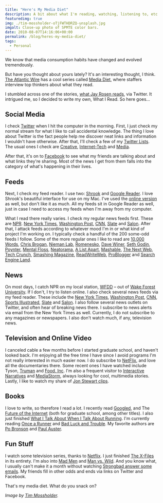 ```yaml
---
title: "Here's My Media Diet"
description: A bit about what I'm reading, watching, listening to, etc.
featuredimg: true
img: ./tim-mossholder-oTjFWTHDRZQ-unsplash.jpg
imgalt: Close-up photo of SPMTE color bars.
date: 2010-08-07T14:16:06+00:00
permalink: /blog/heres-my-media-diet/
tags:
  - Personal
---
```


We know that media consumption habits have changed and evolved tremendously.

But have you thought about yours lately? It's an interesting thought, I think. [The Atlantic Wire](http://www.theatlanticwire.com/) has a cool series called [Media Diet](http://www.theatlanticwire.com/features/index/category/Media-Diet-18), where staffers interview top thinkers about what they read.

I stumbled across one of the stories, [what Jay Rosen reads](http://www.theatlanticwire.com/features/view/feature/What-I-Read-Jay-Rosen-1735), via Twitter. It intrigued me, so I decided to write my own, What I Read. So here goes&#8230;

## Social Media

I check [Twitter](http://twitter.com/) when I hit the computer in the morning. First, I just check my normal stream for what I like to call accidental knowledge. The thing I love about Twitter is the fact people help me discover neat links and information I wouldn't have otherwise. After that, I'll check a few of my [Twitter Lists](http://twitter.com/DavidAKennedy/lists). The usual ones I check are [Creative](http://twitter.com/DavidAKennedy/creative), [Internet-Tech](http://twitter.com/DavidAKennedy/internet-tech) and [Media](http://twitter.com/DavidAKennedy/media).

After that, it's on to [Facebook](http://facebook.com/) to see what my friends are talking about and what links they're sharing. Most of the news I get from them falls into the category of what's happening in their lives.

## Feeds

Next, I check my feed reader. I use two: [Shrook](http://www.utsire.com/shrook/) and [Google Reader](http://google.com/reader). I love Shrook's beautiful interface for use on my Mac. I've used the [online version](http://www.shrook.com/) as well, but don't like it as much. All my feeds sit in Google Reader as well, just in case I need to access my feeds when I'm away from my computer.

What I read there really varies. I check my regular news feeds first. These are [NPR](http://npr.org/). [New York Times](http://nytimes.com/), [Washington Post](http://www.washingtonpost.com/), [CNN](http://www.cnn.com/), [Slate](http://www.slate.com/) and [Salon](http://www.salon.com/). After that, I attack feeds according to whatever mood I'm in or what kind of project I'm working on. I typically check a handful of the 200 some-odd feeds I follow. Some of the more regular ones I like to read are [10,000 Words](http://10000words.net/), [Chris Brogan](http://www.chrisbrogan.com/), [Nieman Lab](http://www.niemanlab.org/), [Romenesko](http://www.poynter.org/column.asp?id=45), [Dave Winer](http://scripting.com/), [Seth Godin](http://sethgodin.typepad.com/), [Poynter](http://www.poynter.org/), [Mental Floss](http://www.mentalfloss.com/blogs/), [Neatorama](http://www.neatorama.com/), [A List Apart](http://www.alistapart.com/), [Mashable](http://mashable.com/), [The Next Web](http://thenextweb.com/), [Tech Crunch](http://techcrunch.com/), [Smashing Magazine](http://www.smashingmagazine.com/), [ReadWriteWeb](http://www.readwriteweb.com/), [ProBlogger](http://www.problogger.net/) and [Search Engine Land](http://searchengineland.com/).

## News

On most days, I catch NPR on my local station, [WFDD](http://www.wfdd.org/home.php) – out of [Wake Forest University](http://www.wfu.edu/). If I don't, I try to listen online. I also check several news feeds via my feed reader. These include the [New York Times](http://nytimes.com/), [Washington Post](http://www.washingtonpost.com/), [CNN](http://www.cnn.com/), [Sports Illustrated](http://sportsillustrated.cnn.com/), [Slate](http://www.slate.com/) and [Salon](http://www.salon.com/). I also follow several news outlets on Twitter, and often hear of breaking news there. I subscribe to news alerts via email from the New York Times as well. Currently, I do not subscribe to any magazines or newspapers. I also don't watch much, if any, television news.

## Television and Online Video

I canceled cable a few months before I started graduate school, and haven't looked back. I'm enjoying all the free time I have since I avoid programs I'm not really interested in much easier now. I do subscribe to [NetFlix](http://www.netflix.com/), and love all the documentaries there. Some recent ones I have watched include Tyson, [Truman](http://www.pbs.org/wgbh/amex/truman/) and [Food, Inc](http://www.foodincmovie.com/). I'm also a frequent visitor to [Interactive Narratives](http://interactivenarratives.org/) and [MediaStorm](http://mediastorm.org/), always looking for cool, multimedia stories. Lastly, I like to watch my share of [Jon Stewart clips](http://www.thedailyshow.com/).

## Books

I love to write, so therefore I read a lot. I recently read [Googled](http://www.kenauletta.com/books.html), and The [Future of the Internet](http://futureoftheinternet.org/) (both for graduate school, among other titles). I also just finished [What I Talk About When I Talk About Running](http://www.amazon.com/What-Talk-About-When-Running/dp/0307269191). I'm currently reading [Once a Runner](http://www.amazon.com/Once-Runner-John-L-Parker/dp/0915297019) and [Bad Luck and Trouble](http://www.leechild.com/badluck.php). My favorite authors are [Po Bronson](http://www.pobronson.com/) and [Paul Auster](http://www.stuartpilkington.co.uk/paulauster/).

## Fun Stuff

I watch some television series, thanks to [Netflix](http://www.netflix.com/). I just finished [The X-Files](http://www.xfiles.com/) in its entirety. I'm also into [Mad Men](http://www.amctv.com/originals/madmen/) and [Man vs. Wild](http://dsc.discovery.com/tv/man-vs-wild/). And you know what, I usually can't make it a month without watching [Strongbad answer some emails](http://www.homestarrunner.com/sbemail.html). My friends fill in other odds and ends via links on Twitter and Facebook.

That's my media diet. What do you snack on?

_Image by [Tim Mossholder](https://unsplash.com/photos/oTjFWTHDRZQ)._

